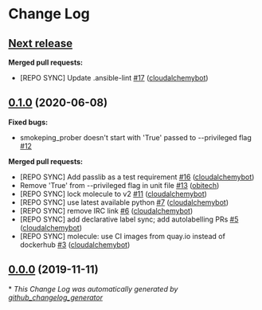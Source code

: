 # Change Log

## [**Next release**](https://galaxy.ansible.com/cloudalchemy/smokeping_prober)

**Merged pull requests:**

- \[REPO SYNC\] Update .ansible-lint [\#17](https://github.com/cloudalchemy/ansible-smokeping_prober/pull/17) ([cloudalchemybot](https://github.com/cloudalchemybot))

## [0.1.0](https://galaxy.ansible.com/cloudalchemy/smokeping_prober) (2020-06-08)
**Fixed bugs:**

- smokeping\_prober doesn't start with  'True' passed to --privileged flag [\#12](https://github.com/cloudalchemy/ansible-smokeping_prober/issues/12)

**Merged pull requests:**

- \[REPO SYNC\] Add passlib as a test requirement [\#16](https://github.com/cloudalchemy/ansible-smokeping_prober/pull/16) ([cloudalchemybot](https://github.com/cloudalchemybot))
- Remove 'True' from --privileged flag in unit file [\#13](https://github.com/cloudalchemy/ansible-smokeping_prober/pull/13) ([obitech](https://github.com/obitech))
- \[REPO SYNC\] lock molecule to v2 [\#11](https://github.com/cloudalchemy/ansible-smokeping_prober/pull/11) ([cloudalchemybot](https://github.com/cloudalchemybot))
- \[REPO SYNC\] use latest available python [\#7](https://github.com/cloudalchemy/ansible-smokeping_prober/pull/7) ([cloudalchemybot](https://github.com/cloudalchemybot))
- \[REPO SYNC\] remove IRC link [\#6](https://github.com/cloudalchemy/ansible-smokeping_prober/pull/6) ([cloudalchemybot](https://github.com/cloudalchemybot))
- \[REPO SYNC\] add declarative label sync; add autolabelling PRs [\#5](https://github.com/cloudalchemy/ansible-smokeping_prober/pull/5) ([cloudalchemybot](https://github.com/cloudalchemybot))
- \[REPO SYNC\] molecule: use CI images from quay.io instead of dockerhub [\#3](https://github.com/cloudalchemy/ansible-smokeping_prober/pull/3) ([cloudalchemybot](https://github.com/cloudalchemybot))

## [0.0.0](https://galaxy.ansible.com/cloudalchemy/smokeping_prober) (2019-11-11)


\* *This Change Log was automatically generated by [github_changelog_generator](https://github.com/skywinder/Github-Changelog-Generator)*